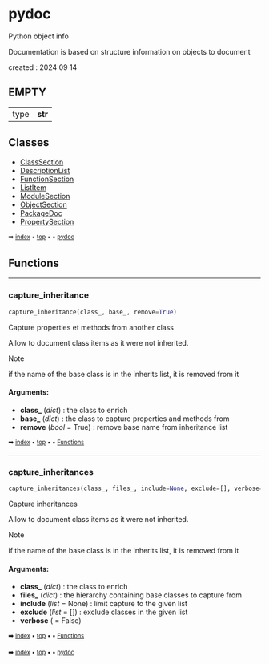 # pydoc

Python object info

Documentation is based on structure information on objects to document

created : 2024 09 14

## EMPTY

<table><tbody>
<tr><td>type</td><td><b>str</b></td></tr>
</tbody></table>

## Classes



- [ClassSection](pydoc-classsection.md)
- [DescriptionList](pydoc-descriptionlist.md)
- [FunctionSection](pydoc-functionsection.md)
- [ListItem](pydoc-listitem.md)
- [ModuleSection](pydoc-modulesection.md)
- [ObjectSection](pydoc-objectsection.md)
- [PackageDoc](pydoc-packagedoc.md)
- [PropertySection](pydoc-propertysection.md)

<sub>:arrow_right: [index](index.md) :black_small_square: [top](#pydoc) :black_small_square:  :black_small_square: [pydoc](pydoc---pydoc.md)</sub>

## Functions



----------
### capture_inheritance

``` python
capture_inheritance(class_, base_, remove=True)
```

Capture properties et methods from another class

Allow to document class items as it were not inherited.

> [!Note]
> if the name of the base class is in the inherits list, it is removed from it

#### Arguments:
- **class_** (_dict_) : the class to enrich
- **base_** (_dict_) : the class to capture properties and methods from
- **remove** (_bool_ = True) : remove base name from inheritance list

<sub>:arrow_right: [index](index.md) :black_small_square: [top](#pydoc) :black_small_square:  :black_small_square: [Functions](pydoc---pydoc.md#functions)</sub>

----------
### capture_inheritances

``` python
capture_inheritances(class_, files_, include=None, exclude=[], verbose=False)
```

Capture inheritances

Allow to document class items as it were not inherited.

> [!Note]
> if the name of the base class is in the inherits list, it is removed from it

#### Arguments:
- **class_** (_dict_) : the class to enrich
- **files_** (_dict_) : the hierarchy containing base classes to capture from
- **include** (_list_ = None) : limit capture to the given list
- **exclude** (_list_ = []) : exclude classes in the given list
- **verbose** ( = False)

<sub>:arrow_right: [index](index.md) :black_small_square: [top](#pydoc) :black_small_square:  :black_small_square: [Functions](pydoc---pydoc.md#functions)</sub>

<sub>:arrow_right: [index](index.md) :black_small_square: [top](#pydoc) :black_small_square:  :black_small_square: [pydoc](pydoc---pydoc.md)</sub>